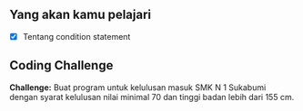 ## Yang akan kamu pelajari
- [x] Tentang condition statement

## Coding Challenge
**Challenge:** Buat program untuk kelulusan masuk SMK N 1 Sukabumi dengan syarat kelulusan nilai minimal 70 dan tinggi badan lebih dari 155 cm.